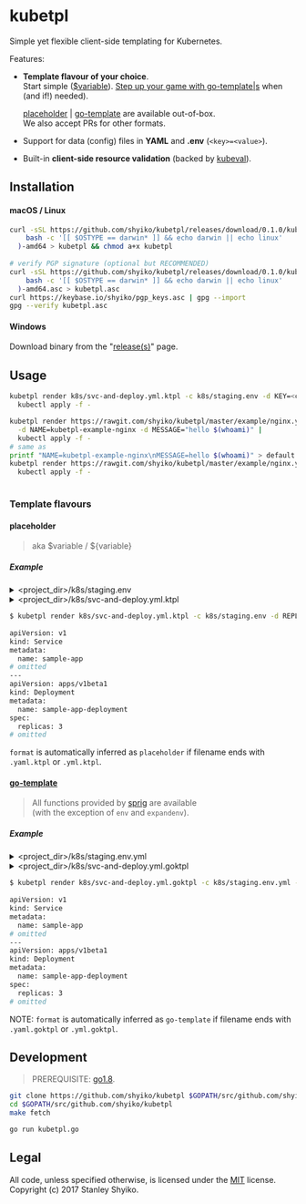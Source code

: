 # kubetpl

Simple yet flexible client-side templating for Kubernetes.

Features:
- **Template flavour of your choice**.  
  Start simple ([$variable]()). [Step up your game with go-template|s]() when (and if!) needed). 
   
  [placeholder]() | [go-template]() are available out-of-box.  
  We also accept PRs for other formats. 
- Support for data (config) files in **YAML** and **.env** (`<key>=<value>`).   
- Built-in **client-side resource validation** (backed by [kubeval](https://github.com/garethr/kubeval)).

## Installation

#### macOS / Linux

```sh
curl -sSL https://github.com/shyiko/kubetpl/releases/download/0.1.0/kubetpl-0.1.0-$(
    bash -c '[[ $OSTYPE == darwin* ]] && echo darwin || echo linux'
  )-amd64 > kubetpl && chmod a+x kubetpl
    
# verify PGP signature (optional but RECOMMENDED)
curl -sSL https://github.com/shyiko/kubetpl/releases/download/0.1.0/kubetpl-0.1.0-$(
    bash -c '[[ $OSTYPE == darwin* ]] && echo darwin || echo linux'
  )-amd64.asc > kubetpl.asc
curl https://keybase.io/shyiko/pgp_keys.asc | gpg --import
gpg --verify kubetpl.asc
```  

#### Windows

Download binary from the "[release(s)](https://github.com/shyiko/kubetpl/releases)" page.

## Usage

```sh
kubetpl render k8s/svc-and-deploy.yml.ktpl -c k8s/staging.env -d KEY=<command_line_override> | 
  kubectl apply -f -

kubetpl render https://rawgit.com/shyiko/kubetpl/master/example/nginx.yml.ktpl \
  -d NAME=kubetpl-example-nginx -d MESSAGE="hello $(whoami)" | 
  kubectl apply -f -
# same as
printf "NAME=kubetpl-example-nginx\nMESSAGE=hello $(whoami)" > default.env
kubetpl render https://rawgit.com/shyiko/kubetpl/master/example/nginx.yml.ktpl -c default.env | 
  kubectl apply -f -
  
```

### Template flavours

#### placeholder

> aka $variable / ${variable}  

##### Example

<details>
  <summary>&lt;project_dir&gt;/k8s/staging.env</summary>

```ini  
NAME=sample-app
REPLICAS=1
```
</details>
<details>
  <summary>&lt;project_dir&gt;/k8s/svc-and-deploy.yml.ktpl</summary>

```yml  
apiVersion: v1
kind: Service
metadata:
  name: $NAME
spec:
  selector:
    app: $NAME
  ports:
  - protocol: TCP
    port: 80
---
apiVersion: apps/v1beta1
kind: Deployment
metadata:
  name: $NAME-deployment
spec:
  replicas: $REPLICAS
  template: 
    metadata:
      labels:
        app: $NAME
    spec:
      containers:
      - name: nginx
        image: nginx:1.7.9
        ports:
        - containerPort: 80
```
</details>

```sh
$ kubetpl render k8s/svc-and-deploy.yml.ktpl -c k8s/staging.env -d REPLICAS=3
 
apiVersion: v1
kind: Service
metadata:
  name: sample-app
# omitted
---
apiVersion: apps/v1beta1
kind: Deployment
metadata:
  name: sample-app-deployment
spec:
  replicas: 3
# omitted
```

`format` is automatically inferred as `placeholder` if filename ends with `.yaml.ktpl` or `.yml.ktpl`. 

#### [go-template](https://golang.org/pkg/text/template/)

> All functions provided by [sprig](http://masterminds.github.io/sprig/) are available  
(with the exception of `env` and `expandenv`).

##### Example

<details>
  <summary>&lt;project_dir&gt;/k8s/staging.env.yml</summary>

```ini  
NAME: sample-app
REPLICAS: 1
```
</details>
<details>
  <summary>&lt;project_dir&gt;/k8s/svc-and-deploy.yml.goktpl</summary>

```yml  
apiVersion: v1
kind: Service
metadata:
  name: {{ .NAME }}
spec:
  selector:
    app: {{ .NAME }}
  ports:
  - protocol: TCP
    port: 80
---
apiVersion: apps/v1beta1
kind: Deployment
metadata:
  name: {{ .NAME }}-deployment
spec:
  replicas: {{ .REPLICAS }}
  template: 
    metadata:
      labels:
        app: {{ .NAME }}
    spec:
      containers:
      - name: nginx
        image: nginx:1.7.9
        ports:
        - containerPort: 80
```
</details>

```sh
$ kubetpl render k8s/svc-and-deploy.yml.goktpl -c k8s/staging.env.yml -d REPLICAS=3
 
apiVersion: v1
kind: Service
metadata:
  name: sample-app
# omitted
---
apiVersion: apps/v1beta1
kind: Deployment
metadata:
  name: sample-app-deployment
spec:
  replicas: 3
# omitted
```

NOTE: `format` is automatically inferred as `go-template` if filename ends with `.yaml.goktpl` or `.yml.goktpl`. 

## Development

> PREREQUISITE: [go1.8](https://golang.org/dl/).

```sh
git clone https://github.com/shyiko/kubetpl $GOPATH/src/github.com/shyiko/kubetpl 
cd $GOPATH/src/github.com/shyiko/kubetpl
make fetch

go run kubetpl.go
```

## Legal

All code, unless specified otherwise, is licensed under the [MIT](https://opensource.org/licenses/MIT) license.  
Copyright (c) 2017 Stanley Shyiko.
